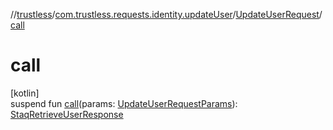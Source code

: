//[trustless](../../../index.md)/[com.trustless.requests.identity.updateUser](../index.md)/[UpdateUserRequest](index.md)/[call](call.md)

# call

[kotlin]\
suspend fun [call](call.md)(params: [UpdateUserRequestParams](../-update-user-request-params/index.md)): [StaqRetrieveUserResponse](../../com.trustless.requests.identity/-staq-retrieve-user-response/index.md)
